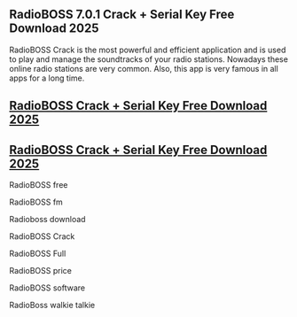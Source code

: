##  RadioBOSS 7.0.1 Crack + Serial Key Free Download 2025

RadioBOSS Crack is the most powerful and efficient application and is used to play and manage the soundtracks of your radio stations. Nowadays these online radio stations are very common. Also, this app is very famous in all apps for a long time. 

## [RadioBOSS  Crack + Serial Key Free Download 2025](https://vstmania.net/nl/)

## [RadioBOSS  Crack + Serial Key Free Download 2025](https://vstmania.net/nl/)

RadioBOSS free

RadioBOSS fm

Radioboss download

RadioBOSS Crack

RadioBOSS Full

RadioBOSS price

RadioBOSS software

RadioBoss walkie talkie
